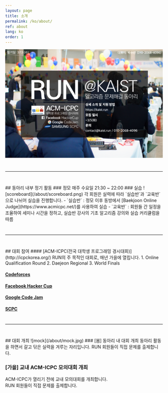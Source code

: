 ```yaml
---
layout: page
title: 소개
permalink: /ko/about/
ref: about
lang: ko
order: 1
---
```


![poster](/about/poster/2019_spring/ko.png)

<hr style="margin-top: 40px; margin-bottom: 40px; border: solid; border-width: 0; border-bottom: 1px solid #e8e8e8;"/>
## 동아리 내부 정기 활동
### 정모
매주 수요일 21:30 ~ 22:00
### 실습
![scoreboard](/about/scoreboard.png)
각 회원은 실력에 따라 `실습반`과 `교육반`으로 나뉘어 실습을 진행합니다.
- `실습반` : 정모 이후 동방에서 [Baekjoon Online Judge](https://www.acmicpc.net/)를 사용하여 실습
- `교육반` : 회원들 간 일정을 조율하여 세미나 시간을 정하고, 실습반 강사의 기초 알고리즘 강의와 실습 커리큘럼을 따름

<hr style="margin-top: 40px; margin-bottom: 40px; border: solid; border-width: 0; border-bottom: 1px solid #e8e8e8;"/>
## 대회 참여
#### [ACM-ICPC(전국 대학생 프로그래밍 경시대회)](http://icpckorea.org/)
RUN의 주 목적인 대회로, 매년 가을에 열립니다.
1. Online Qualification Round
2. Daejeon Regional
3. World Finals

#### [Codeforces](http://codeforces.com/)
#### [Facebook Hacker Cup](https://www.facebook.com/hackercup/)
#### [Google Code Jam](https://code.google.com/codejam/)
#### [SCPC](https://www.codeground.org/)

<hr style="margin-top: 40px; margin-bottom: 40px; border: solid; border-width: 0; border-bottom: 1px solid #e8e8e8;"/>
## 대회 개최 
![mock](/about/mock.jpg)
### [봄] 동아리 내 대회 개최
동아리 활동을 하면서 갈고 닦은 실력을 겨루는 자리입니다.  
RUN 회원들이 직접 문제를 출제합니다.

### [가을] 교내 ACM-ICPC 모의대회 개최
ACM-ICPC가 열리기 전에 교내 모의대회를 개최합니다.  
RUN 회원들이 직접 문제를 출제합니다.
